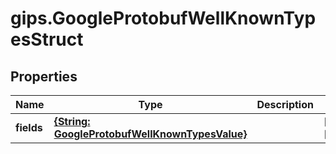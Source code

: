 # gips.GoogleProtobufWellKnownTypesStruct

## Properties

Name | Type | Description | Notes
------------ | ------------- | ------------- | -------------
**fields** | [**{String: GoogleProtobufWellKnownTypesValue}**](GoogleProtobufWellKnownTypesValue.md) |  | [optional] [readonly] 


